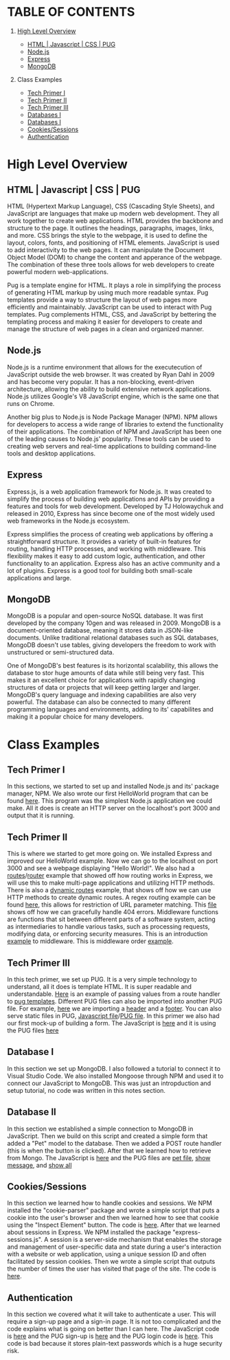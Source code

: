 # TABLE OF CONTENTS
1. [High Level Overview](#high-level-overview)
    - [HTML | Javascript | CSS | PUG](#html--javascript--css--pug)
    - [Node.js](#nodejs)
    - [Express](#express)
    - [MongoDB](#mongodb)
    
2. Class Examples
    - [Tech Primer I](#tech-primer-i)
    - [Tech Primer II](#tech-primer-ii)
    - [Tech Primer III](#tech-primer-iii)
    - [Databases I](#database-i)
    - [Databases I](#database-ii)
    - [Cookies/Sessions](#cookiessessions)
    - [Authentication](#authentication)

# High Level Overview

## HTML | Javascript | CSS | PUG
HTML (Hypertext Markup Language), CSS (Cascading Style Sheets), and JavaScript are languages that make up modern web development. They all work together to create web applications. HTML provides the backbone and structure to the page. It outlines the headings, paragraphs, images, links, and more. CSS brings the style to the webpage, it is used to define the layout, colors, fonts, and positioning of HTML elements. JavaScript is used to add interactivity to the web pages. It can manipulate the Document Object Model (DOM) to change the content and apperance of the webpage. The combination of these three tools allows for web developers to create powerful modern web-applications.

Pug is a template engine for HTML. It plays a role in simplifying the process of generating HTML markup by using much more readable syntax. Pug templates provide a way to structure the layout of web pages more efficiently and maintainably. JavaScript can be used to interact with Pug templates. Pug complements HTML, CSS, and JavaScript by bettering the templating process and making it easier for developers to create and manage the structure of web pages in a clean and organized manner.

## Node.js
Node.js is a runtime environment that allows for the executecution of JavaScript outside the web browser. It was created by Ryan Dahl in 2009 and has become very popular. It has a non-blocking, event-driven architecture, allowing the ability to build extensive network applications. Node.js utilizes Google's V8 JavaScript engine, which is the same one that runs on Chrome.

Another big plus to Node.js is Node Package Manager (NPM). NPM allows for developers to access a wide range of libraries to extend the functionality of their applications. The combination of NPM and JavaScript has been one of the leading causes to Node.js' popularity. These tools can be used to creating web servers and real-time applications to building command-line tools and desktop applications.

## Express
Express.js, is a web application framework for Node.js. It was created to simplify the process of building web applications and APIs by providing a features and tools for web development. Developed by TJ Holowaychuk and released in 2010, Express has since become one of the most widely used web frameworks in the Node.js ecosystem.

Express simplifies the process of creating web applications by offering a straightforward structure. It provides a variety of built-in features for routing, handling HTTP processes, and working with middleware. This flexibility makes it easy to add custom logic, authentication, and other functionality to an application. Express also has an active community and a lot of plugins. Express is a good tool for building both small-scale applications and large.


## MongoDB
MongoDB is a popular and open-source NoSQL database. It was first developed by the company 10gen and was released in 2009. MongoDB is a document-oriented database, meaning it stores data in JSON-like documents. Unlike traditional relational databases such as SQL databases, MongoDB doesn't use tables, giving developers the freedom to work with unstructured or semi-structured data.

One of MongoDB's best features is its horizontal scalability, this allows the database to stor huge amounts of data while still being very fast. This makes it an excellent choice for applications with rapidly changing structures of data or projects that will keep getting larger and larger. MongoDB's query language and indexing capabilities are also very powerful. The database can also be connected to many different programming languages and environments, adding to its' capabilites and making it a popular choice for many developers.

# Class Examples

## Tech Primer I
In this sections, we started to set up and installed Node.js and its' package manager, NPM. We also wrote our first HelloWorld program that can be found [here](/expressTest/HelloWorld.js). This program was the simplest Node.js application we could make. All it does is create an HTTP server on the localhost's port 3000 and output that it is running.

## Tech Primer II
This is where we started to get more going on. We installed Express and improved our HelloWorld example. Now we can go to the localhost on port 3000 and see a webpage displaying "Hello World!". We also had a [routes](/expressTest/routes.js)/[router](/expressTest/router.js) example that showed off how routing works in Express, we will use this to make multi-page applications and utilizing HTTP methods. There is also a [dynamic routes](/expressTest/dynamic-route.js) example, that shows off how we can use HTTP methods to create dynamic routes. A regex routing example can be found [here](/expressTest/regex-route.js), this allows for restriction of URL parameter matching. This [file](/expressTest/404-example.js) shows off how we can gracefully handle 404 errors. Middleware functions are functions that sit between different parts of a software system, acting as intermediaries to handle various tasks, such as processing requests, modifying data, or enforcing security measures. This is an introduction [example](/expressTest/middleware-intro.js) to middleware. This is middleware order [example](/expressTest/middleware-order.js).

## Tech Primer III
In this tech primer, we set up PUG. It is a very simple technology to understand, all it does is template HTML. It is super readable and understandable. [Here](/expressTest/pug-values-from-template.js) is an example of passing values from a route handler to [pug templates](/expressTest/views/dynamic.pug). Different PUG files can also be imported into another PUG file. For example, [here](/expressTest/views/content.pug) we are importing a [header](/expressTest/views/header.pug) and a [footer](/expressTest/views/footer.pug). You can also serve static files in PUG, [Javascript file](/expressTest/static-index.js)/[PUG file](/expressTest/views/static.pug). In this primer we also had our first mock-up of building a form. The JavaScript is [here](/expressTest/form-index.js) and it is using the PUG files [here](/expressTest/views/form.pug)

## Database I
In this section we set up MongoDB. I also followed a tutorial to connect it to Visual Studio Code. We also installed Mongoose through NPM and used it to connect our JavaScript to MongoDB. This was just an intropduction and setup tutorial, no code was written in this notes section.

## Database II
In this section we established a simple connection to MongoDB in JavaScript. Then we build on this script and created a simple form that added a "Pet" model to the database. Then we added a POST route handler (this is when the button is clicked). After that we learned how to retrieve from Mongo. The JavaScript is [here](/expressTest/pet-example.js) and the PUG files are [pet file](/expressTest/views/pet.pug), [show message](/expressTest/views/show_message.pug), and [show all](/expressTest/views/show_all.pug)

## Cookies/Sessions
In this section we learned how to handle cookies and sessions. We NPM installed the "cookie-parser" package and wrote a simple script that puts a cookie into the user's browser and then we learned how to see that cookie using the "Inspect Element" button. The code is [here](/expressTest/cookie-example.js). After that we learned about sessions in Express. We NPM installed the package "express-sessions.js". A session is a server-side mechanism that enables the storage and management of user-specific data and state during a user's interaction with a website or web application, using a unique session ID and often facilitated by session cookies. Then we wrote a simple script that outputs the number of times the user has visited that page of the site. The code is [here](/expressTest/session-example.js).

## Authentication
In this section we covered what it will take to authenticate a user. This will require a sign-up page and a sign-in page. It is not too complicated and the code explains what is going on better than I can here. The JavaScript code is [here](/expressTest/simple-auth.js) and the PUG sign-up is [here](/expressTest/views/signup.pug) and the PUG login code is [here](/expressTest/views/login.pug). This code is bad because it stores plain-text passwords which is a huge security risk.